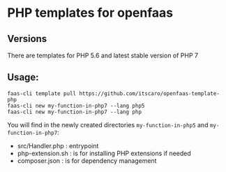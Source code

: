 # PHP templates for openfaas

## Versions
There are templates for PHP 5.6 and latest stable version of PHP 7

## Usage:

```shell
faas-cli template pull https://github.com/itscaro/openfaas-template-php
faas-cli new my-function-in-php7 --lang php5
faas-cli new my-function-in-php7 --lang php
```

You will find in the newly created directories `my-function-in-php5` and `my-function-in-php7`:
- src/Handler.php : entrypoint
- php-extension.sh : is for installing PHP extensions if needed
- composer.json : is for dependency management
